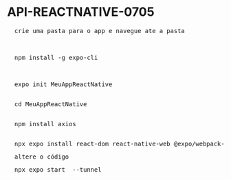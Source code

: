 # API-REACTNATIVE-0705

<pre>
  crie uma pasta para o app e navegue ate a pasta

  
</pre>

<pre>
  npm install -g expo-cli

</pre>
<pre>

  expo init MeuAppReactNative

</pre>
<pre>
  cd MeuAppReactNative

</pre>
<pre>
  npm install axios

</pre>
<pre>
  npx expo install react-dom react-native-web @expo/webpack-config
</pre>

<pre>
  altere o código
</pre>

<pre>
  npx expo start  --tunnel
</pre>

